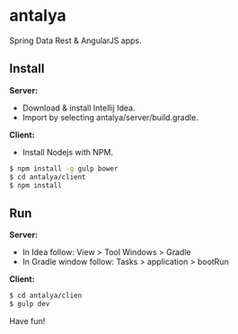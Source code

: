 # antalya

Spring Data Rest & AngularJS apps.

## Install
**Server:**  
- Download & install Intellij Idea.
- Import by selecting antalya/server/build.gradle.

**Client:**  
- Install Nodejs with NPM.
```bash
$ npm install -g gulp bower
$ cd antalya/client
$ npm install
```

## Run
**Server:**
- In Idea follow: View > Tool Windows > Gradle
- In Gradle window follow: Tasks > application > bootRun

**Client:**
```bash
$ cd antalya/clien
$ gulp dev
```


Have fun!